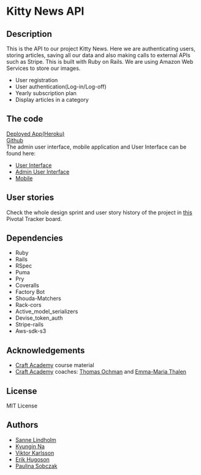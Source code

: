 # Kitty News API

## Description
This is the API to our project Kitty News. Here we are authenticating users, storing articles, saving all our data and also making calls to external APIs such as Stripe. This is built with Ruby on Rails. We are using Amazon Web Services to store our images.
- User registration
- User authentication(Log-in/Log-off)
- Yearly subscription plan
- Display articles in a category

## The code
[Deployed App(Heroku)](https://kitty-news.herokuapp.com/) </br>
[Github](https://github.com/CraftAcademy/kitty_news_api)</br>
The admin user interface, mobile application and User Interface can be found here:
  - [User Interface](https://github.com/CraftAcademy/kitty_news_client_user)
  - [Admin User Interface](https://github.com/CraftAcademy/kitty_news_client_admin)
  - [Mobile](https://github.com/CraftAcademy/kitty_news_client_mobile)

## User stories
Check the whole design sprint and user story history of the project in [this](https://www.pivotaltracker.com/n/projects/2479403) Pivotal Tracker board.

## Dependencies
- Ruby
- Rails
- RSpec
- Puma
- Pry
- Coveralls
- Factory Bot
- Shouda-Matchers
- Rack-cors
- Active_model_serializers
- Devise_token_auth
- Stripe-rails
- Aws-sdk-s3

## Acknowledgements
- [Craft Academy](https://www.craftacademy.se/) course material
- [Craft Academy](https://www.craftacademy.se/) coaches: [Thomas Ochman](https://github.com/tochman) and [Emma-Maria Thalen](https://github.com/emtalen)

## License
MIT License

## Authors
- [Sanne Lindholm](https://github.com/salindholm)
- [Kyungin Na](https://github.com/KyunginNa)
- [Viktor Karlsson](https://github.com/ViktorHek)
- [Erik Hugoson](https://github.com/Ehugo2000)
- [Paulina Sobczak](https://github.com/psnoya)